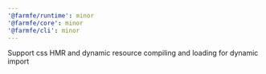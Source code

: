 ```yaml
---
'@farmfe/runtime': minor
'@farmfe/core': minor
'@farmfe/cli': minor
---
```


Support css HMR and dynamic resource compiling and loading for dynamic import
